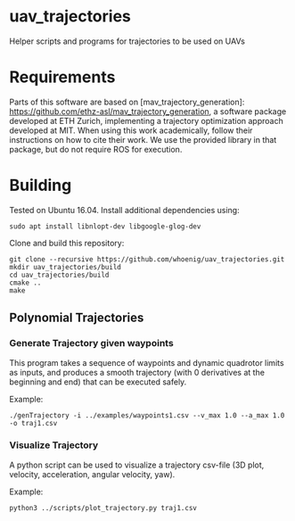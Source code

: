 # uav_trajectories
Helper scripts and programs for trajectories to be used on UAVs

# Requirements

Parts of this software are based on [mav_trajectory_generation]: https://github.com/ethz-asl/mav_trajectory_generation, a software package developed at ETH Zurich, implementing a trajectory optimization approach developed at MIT.
When using this work academically, follow their instructions on how to cite their work.
We use the provided library in that package, but do not require ROS for execution.

# Building

Tested on Ubuntu 16.04. Install additional dependencies using:

```
sudo apt install libnlopt-dev libgoogle-glog-dev
```

Clone and build this repository:

```
git clone --recursive https://github.com/whoenig/uav_trajectories.git
mkdir uav_trajectories/build
cd uav_trajectories/build
cmake ..
make
```

## Polynomial Trajectories

### Generate Trajectory given waypoints

This program takes a sequence of waypoints and dynamic quadrotor limits as inputs, and produces a smooth trajectory (with 0 derivatives at the beginning and end) that can be executed safely.

Example:

```
./genTrajectory -i ../examples/waypoints1.csv --v_max 1.0 --a_max 1.0 -o traj1.csv
```

### Visualize Trajectory

A python script can be used to visualize a trajectory csv-file (3D plot, velocity, acceleration, angular velocity, yaw).

Example:

```
python3 ../scripts/plot_trajectory.py traj1.csv
```
